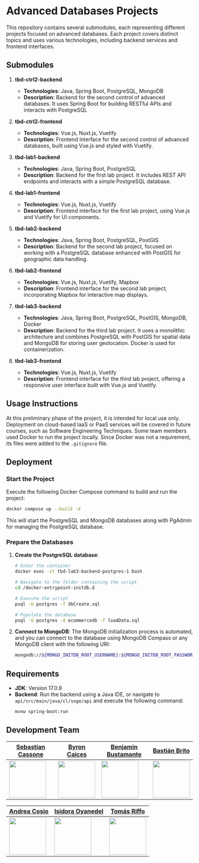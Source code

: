 # Advanced Databases Projects

This repository contains several submodules, each representing different projects focused on advanced databases. Each project covers distinct topics and uses various technologies, including backend services and frontend interfaces.

## Submodules

1. **tbd-ctrl2-backend**

   - **Technologies**: Java, Spring Boot, PostgreSQL, MongoDB
   - **Description**: Backend for the second control of advanced databases. It uses Spring Boot for building RESTful APIs and interacts with PostgreSQL&#x20;

2. **tbd-ctrl2-frontend**

   - **Technologies**: Vue.js, Nuxt.js, Vuetify
   - **Description**: Frontend interface for the second control of advanced databases, built using Vue.js and styled with Vuetify.

3. **tbd-lab1-backend**

   - **Technologies**: Java, Spring Boot, PostgreSQL
   - **Description**: Backend for the first lab project. It includes REST API endpoints and interacts with a simple PostgreSQL database.

4. **tbd-lab1-frontend**

   - **Technologies**: Vue.js, Nuxt.js, Vuetify
   - **Description**: Frontend interface for the first lab project, using Vue.js and Vuetify for UI components.

5. **tbd-lab2-backend**

   - **Technologies**: Java, Spring Boot, PostgreSQL, PostGIS
   - **Description**: Backend for the second lab project, focused on working with a PostgreSQL database enhanced with PostGIS for geographic data handling.

6. **tbd-lab2-frontend**

   - **Technologies**: Vue.js, Nuxt.js, Vuetify, Mapbox
   - **Description**: Frontend interface for the second lab project, incorporating Mapbox for interactive map displays.

7. **tbd-lab3-backend**

   - **Technologies**: Java, Spring Boot, PostgreSQL, PostGIS, MongoDB, Docker
   - **Description**: Backend for the third lab project. It uses a monolithic architecture and combines PostgreSQL with PostGIS for spatial data and MongoDB for storing user geolocation. Docker is used for containerization.

8. **tbd-lab3-frontend**

   - **Technologies**: Vue.js, Nuxt.js, Vuetify
   - **Description**: Frontend interface for the third lab project, offering a responsive user interface built with Vue.js and Vuetify.

## Usage Instructions

At this preliminary phase of the project, it is intended for local use only. Deployment on cloud-based IaaS or PaaS services will be covered in future courses, such as Software Engineering Techniques. Some team members used Docker to run the project locally. Since Docker was not a requirement, its files were added to the `.gitignore` file.

## Deployment

### Start the Project

Execute the following Docker Compose command to build and run the project:
```bash
docker compose up --build -d
```
This will start the PostgreSQL and MongoDB databases along with PgAdmin for managing the PostgreSQL database.

### Prepare the Databases

1. **Create the PostgreSQL database**:

   ```bash
   # Enter the container
   docker exec -it tbd-lab3-backend-postgres-1 bash

   # Navigate to the folder containing the script
   cd /docker-entrypoint-initdb.d

   # Execute the script
   psql -U postgres -f dbCreate.sql

   # Populate the database
   psql -U postgres -d ecommercedb -f loadData.sql
   ```

2. **Connect to MongoDB**:
   The MongoDB initialization process is automated, and you can connect to the database using MongoDB Compass or any MongoDB client with the following URI:

   ```bash
   mongodb://${MONGO_INITDB_ROOT_USERNAME}:${MONGO_INITDB_ROOT_PASSWORD}@${MONGO_HOST}:${MONGO_PORT}
   ```

## Requirements

- **JDK**: Version 17.0.9
- **Backend**: Run the backend using a Java IDE, or navigate to `api/src/main/java/cl/soge/api` and execute the following command:
  ```bash
  mvnw spring-boot:run
  ```

## Development Team

| [Sebastian Cassone](https://github.com/sebacassone/)                    | [Byron Caices](https://github.com/ByronCaices)                          | [Benjamin Bustamante](https://github.com/benbuselola)                   | [Bastián Brito](https://github.com/PerroWachooo)                         |
| ----------------------------------------------------------------------- | ----------------------------------------------------------------------- | ----------------------------------------------------------------------- | ------------------------------------------------------------------------ |
| <img src="https://github.com/sebacassone.png" width="100" height="100"> | <img src="https://github.com/ByronCaices.png" width="100" height="100"> | <img src="https://github.com/benbuselola.png" width="100" height="100"> | <img src="https://github.com/PerroWachooo.png" width="100" height="100"> |

| [Andrea Cosio](https://github.com/PerroWachooo)                          | [Isidora Oyanedel](https://github.com/IsisIOo)                      | [Tomás Riffo](https://github.com/Ovejazo)                           |
| ------------------------------------------------------------------------ | ------------------------------------------------------------------- | ------------------------------------------------------------------- |
| <img src="https://github.com/PerroWachooo.png" width="100" height="100"> | <img src="https://github.com/Ovejazo.png" width="100" height="100"> | <img src="https://github.com/Ovejazo.png" width="100" height="100"> |

